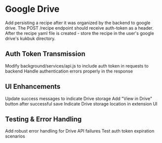 # Google Drive
Add persisting a recipe after it was organized by the backend to google drive.
The POST /recipe endpoint should receive auth-token as a header. After the recipe yaml file is created - store the recipe in the user's google drive's kukbuk directory.

## Auth Token Transmission

Modify background/services/api.js to include auth token in requests to backend
Handle authentication errors properly in the response

## UI Enhancements

Update success messages to indicate Drive storage
Add "View in Drive" button after successful save
Indicate Drive storage location in extension UI

## Testing & Error Handling

Add robust error handling for Drive API failures
Test auth token expiration scenarios
